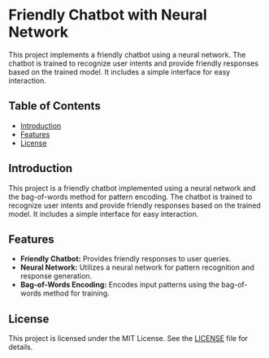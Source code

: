 # Friendly Chatbot with Neural Network

This project implements a friendly chatbot using a neural network. The chatbot is trained to recognize user intents and provide friendly responses based on the trained model. It includes a simple interface for easy interaction.

## Table of Contents

- [Introduction](#introduction)
- [Features](#features)
- [License](#license)

## Introduction

This project is a friendly chatbot implemented using a neural network and the bag-of-words method for pattern encoding. The chatbot is trained to recognize user intents and provide friendly responses based on the trained model. It includes a simple interface for easy interaction.

## Features

- **Friendly Chatbot:** Provides friendly responses to user queries.
- **Neural Network:** Utilizes a neural network for pattern recognition and response generation.
- **Bag-of-Words Encoding:** Encodes input patterns using the bag-of-words method for training.

## License
This project is licensed under the MIT License. See the [LICENSE](LICENSE) file for details.




